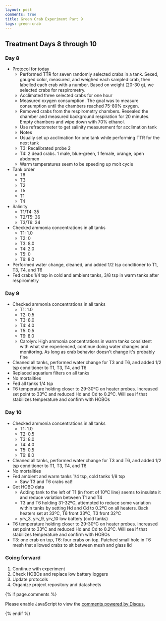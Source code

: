 ```yaml
---
layout: post
comments: true
title: Green Crab Experiment Part 9
tags: green-crab
---
```


## Treatment Days 8 through 10

### Day 8

- Protocol for today
  - Performed TTR for seven randomly selected crabs in a tank. Sexed, gauged color, measured, and weighed each sampled crab, then labelled each crab with a number. Based on weight (20-30 g), we selected crabs for respirometry.
  - Acclimated three selected crabs for one hour
  - Measured oxygen consumption. The goal was to measure consumption until the chambers reached 75-80% oxygen.
  - Removed crabs from the respirometry chambers. Resealed the chamber and measured background respiration for 20 minutes. Empty chambers and wipe down with 70% ethanol.
  - Use refractometer to get salinity measurement for acclimation tank
  -  Notes
    - Usually set up acclimation for one tank while performing TTR for the next tank
    - T3: Recalibrated probe 2
    - T4: 2 dead crabs. 1 male, blue-green, 1 female, orange, open abdomen
    - Warm temperatures seem to be speeding up molt cycle
- Tank order
  - T6
  - T3
  - T2
  - T5
  - T1
  - T4
- Salinity
  - T1/T4: 35
  - T2/T5: 36
  - T3/T6: 34
- Checked ammonia concentrations in all tanks
  - T1: 1.0
  - T2: 0
  - T3: 8.0
  - T4: 2.0
  - T5: 0
  - T6: 8.0
- Performed water change, cleaned, and added 1/2 tsp conditioner to T1, T3, T4, and T6
- Fed crabs 1/4 tsp in cold and ambient tanks, 3/8 tsp in warm tanks after respirometry

### Day 9

- Checked ammonia concentrations in all tanks
  - T1: 1.0
  - T2: 0.5
  - T3: 8.0
  - T4: 4.0
  - T5: 0.5
  - T6: 8.0
  - Carolyn: High ammonia concentrations in warm tanks consistent with what she experienced, continue doing water changes and monitoring. As long as crab behavior doesn't change it's probably fine
- Cleaned all tanks, performed water change for T3 and T6, and added 1/2 tsp conditioner to T1, T3, T4, and T6
- Replaced aquarium filters on all tanks
- No mortalities
- Fed all tanks 1/4 tsp
- T6 temperature holding closer to 29-30ºC on heater probes. Increased set point to 33ºC and reduced Hd and Cd to 0.2ºC. Will see if that stabilizes temperature and confirm with HOBOs

### Day 10

- Checked ammonia concentrations in all tanks
  - T1: 1.0
  - T2: 0.5
  - T3: 8.0
  - T4: 4.0
  - T5: 0.5
  - T6: 8.0
- Cleaned all tanks, performed water change for T3 and T6, and added 1/2 tsp conditioner to T1, T3, T4, and T6
- No mortalities
- Fed ambient and warm tanks 1/4 tsp, cold tanks 1/8 tsp
  - Saw T3 and T6 crabs eat!
- Got HOBO data
  - Adding tank to the left of T1 (in front of 10ºC line) seems to insulate it and reduce variation between T1 and T4
  - T3 and T6 holding 31-32ºC, attempted to reduce some variation within tanks by setting Hd and Cd to 0.2ºC on all heaters. Back heaters set at 33ºC, T6 front 33ºC, T3 front 32ºC
  - yrv_3, yrv_9, yrv_10 low battery (cold tanks)
- T6 temperature holding closer to 29-30ºC on heater probes. Increased set point to 33ºC and reduced Hd and Cd to 0.2ºC. Will see if that stabilizes temperature and confirm with HOBOs
- T3: one crab on top, T6: four crabs on top. Patched small hole in T6 mesh that allowed crabs to sit between mesh and glass lid

### Going forward

1. Continue with experiment
3. Check HOBOs and replace low battery loggers
2. Update protocols
3. Organize project repository and datasheets

{% if page.comments %}

<div id="disqus_thread"></div>
<script>

/**
*  RECOMMENDED CONFIGURATION VARIABLES: EDIT AND UNCOMMENT THE SECTION BELOW TO INSERT DYNAMIC VALUES FROM YOUR PLATFORM OR CMS.
*  LEARN WHY DEFINING THESE VARIABLES IS IMPORTANT: https://disqus.com/admin/universalcode/#configuration-variables*/
/*
var disqus_config = function () {
this.page.url = PAGE_URL;  // Replace PAGE_URL with your page's canonical URL variable
this.page.identifier = PAGE_IDENTIFIER; // Replace PAGE_IDENTIFIER with your page's unique identifier variable
};
*/
(function() { // DON'T EDIT BELOW THIS LINE
var d = document, s = d.createElement('script');
s.src = 'https://the-responsible-grad-student.disqus.com/embed.js';
s.setAttribute('data-timestamp', +new Date());
(d.head || d.body).appendChild(s);
})();
</script>
<noscript>Please enable JavaScript to view the <a href="https://disqus.com/?ref_noscript">comments powered by Disqus.</a></noscript>

{% endif %}

<script id="dsq-count-scr" src="//the-responsible-grad-student.disqus.com/count.js" async></script>
